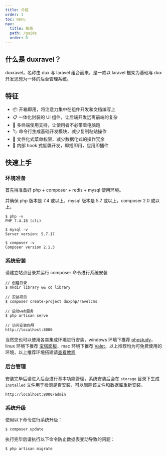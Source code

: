 ```yaml
---
title: 介绍
order: 1
toc: menu
nav:
  title: 指南
  path: /guide
  order: 0
---
```


## 什么是 duxravel？

duxravel，名称由 dux 与 laravel 组合而来，是一款以 laravel 框架为基础与 dux 开发思想为一体的后台管理系统。

## 特征

- 📦 开箱即用，将注意力集中在组件开发和文档编写上
- 📋 一体化封装的 UI 组件，让后端开发远离前端的复杂
- 📱 多终端使用支持，让使用者不必带着电脑跑
- 🏷 命令行生成基础开发模块，减少复制粘贴操作
- 🎨 文件化式菜单权限，减少数据化式的操作冗余
- 📡 内部 hook 式低耦开发，即插即用，应用即插件

## 快速上手

### 环境准备

首先得准备好 php + composer + redis + mysql 使用环境。

并确保 php 版本是 7.4 或以上，mysql 版本是 5.7 或以上，composer 2.0 或以上。

```shell
$ php -v
PHP 7.4.18 (cli)

$ mysql -v
Server version: 5.7.17

$ composer -v
Composer version 2.1.3
```

### 系统安装

请建立站点目录并运行 composer 命令进行系统安装

```shell
// 创建目录
$ mkdir library && cd library

// 安装项目
$ composer create-project duxphp/ravelcms

// 启动web服务
$ php artisan serve

// 访问安装向导
http://localhost:8000
```

当然您也可以使用各类集成环境进行安装，windows 环境下推荐 [phpstudy](https://www.xp.cn/)，linux 环境下推荐 [宝塔面板](https://www.bt.cn/)，mac 环境下推荐 [Valet](https://learnku.com/docs/laravel/8.x/valet/9358)，以上推荐均为可免费使用的环境，以上推荐环境搭建请[查看教程](/guide/env)

### 后台管理

安装完毕后请进入后台进行基本功能管理，系统安装后会在 `storage` 目录下生成 `installed` 文件用于检测是否安装，可以删除该文件和数据库重新安装。

```http request
http://localhost:8000/admin
```

### 系统升级

使用以下命令进行系统升级：

```shell
$ composer update
```

执行完毕后请执行以下命令防止数据表变动导致的问题：

```shell
$ php artisan migrate
```
